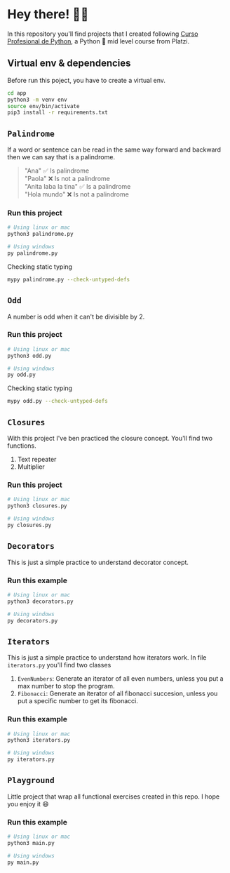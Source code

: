 # Hey there! :astronaut:
In this repository you'll find projects that I created following [Curso Profesional de Python](https://platzi.com/clases/old/python-profesional/), a Python	:snake: mid level course from Platzi.

## Virtual env & dependencies
Before run this poject, you have to create a virtual env.
```sh
cd app
python3 -m venv env
source env/bin/activate
pip3 install -r requirements.txt
```

## `Palindrome`
If a word or sentence can be read in the same way forward and backward then we can say that is a palindrome.

> "Ana" :white_check_mark:  Is palindrome <br>
"Paola" :x: Is not a palindrome <br>
"Anita laba la tina" :white_check_mark: Is a palindrome <br>
"Hola mundo" :x: Is not a palindrome <br>

### Run this project
```sh
# Using linux or mac
python3 palindrome.py
```

```sh
# Using windows
py palindrome.py
```
Checking static typing
```sh
mypy palindrome.py --check-untyped-defs
```


## `Odd`
A number is odd when it can't be divisible by 2.

### Run this project
```sh
# Using linux or mac
python3 odd.py
```

```sh
# Using windows
py odd.py
```
Checking static typing
```sh
mypy odd.py --check-untyped-defs
```


## `Closures`
With this project I've ben practiced the closure concept. You'll find two functions.
1. Text repeater
2. Multiplier
### Run this project
```sh
# Using linux or mac
python3 closures.py
```

```sh
# Using windows
py closures.py
```

## `Decorators`
This is just a simple practice to understand decorator concept.
### Run this example
```sh
# Using linux or mac
python3 decorators.py
```

```sh
# Using windows
py decorators.py
```


## `Iterators`
This is just a simple practice to understand how iterators work.
In file `iterators.py` you'll find two classes
1. `EvenNumbers`: Generate an iterator of all even numbers, unless you put a max number to stop the program.
2. `Fibonacci`: Generate an iterator of all fibonacci succesion, unless you put a specific number to get its fibonacci.

### Run this example
```sh
# Using linux or mac
python3 iterators.py
```

```sh
# Using windows
py iterators.py
```


## `Playground`
Little project that wrap all functional exercises created in this repo.
I hope you enjoy it :smile:

### Run this example
```sh
# Using linux or mac
python3 main.py
```

```sh
# Using windows
py main.py
```